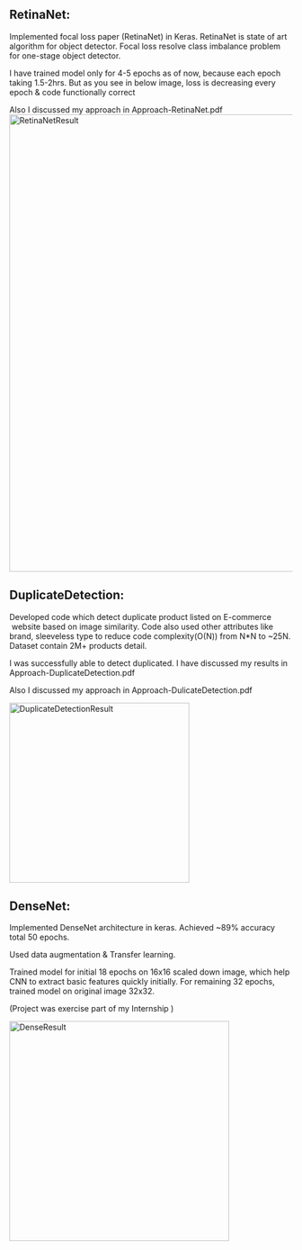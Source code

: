 ## **RetinaNet:**

Implemented focal loss paper (RetinaNet) in Keras. RetinaNet
is state of art algorithm for object detector. Focal loss resolve class
imbalance problem for one-stage object detector. 

I have trained model only for 4-5 epochs as of now, because each
epoch taking 1.5-2hrs. But as you see in below image, loss is decreasing every
epoch & code functionally correct  

Also I discussed my approach in Approach-RetinaNet.pdf
<img width="813" alt="RetinaNetResult" src="https://user-images.githubusercontent.com/31820715/54994276-e2a5c600-4fe9-11e9-8814-12541b9d795b.PNG">

## **DuplicateDetection:**

Developed code which detect duplicate product listed on E-commerce
 website based on image similarity. Code
also used other attributes like brand, sleeveless type to reduce code
complexity(O(N)) from N*N to ~25N. Dataset contain 2M+ products detail. 

I was successfully able to detect duplicated. I have discussed
my results in Approach-DuplicateDetection.pdf

Also I discussed my approach in Approach-DulicateDetection.pdf

<img width="320" alt="DuplicateDetectionResult" src="https://user-images.githubusercontent.com/31820715/54994301-f05b4b80-4fe9-11e9-8ec0-12339ed9c7a9.PNG">

## **DenseNet:**

Implemented DenseNet architecture in keras. Achieved ~89%
accuracy total 50 epochs.

Used data augmentation & Transfer learning.

Trained model for initial 18 epochs on 16x16 scaled down
image, which help CNN to extract basic features quickly initially. For remaining
32 epochs, trained model on original image 32x32.

(Project was exercise part of my Internship )

<img width="391" alt="DenseResult" src="https://user-images.githubusercontent.com/31820715/54994153-8e9ae180-4fe9-11e9-988f-e1fe6762f834.PNG">
